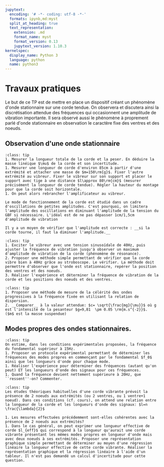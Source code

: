 ```yaml
---
jupytext:
  encoding: '# -*- coding: utf-8 -*-'
  formats: ipynb,md:myst
  split_at_heading: true
  text_representation:
    extension: .md
    format_name: myst
    format_version: 0.13
    jupytext_version: 1.10.3
kernelspec:
  display_name: Python 3
  language: python
  name: python3
---
```


# Travaux pratiques
Le but de ce TP est de mettre en place un dispositif créant un phénomène d'onde stationnaire sur une corde tendue. On observera et discutera ainsi la discrétisation attendue des fréquences qui occasionnent une amplitude de vibration importante. Il sera observé aussi le phénomène à proprement parlé d'onde stationnaire en observation le caractère fixe des ventres et des noeuds.

## Observation d'une onde stationnaire

````{admonition} Mise en place
:class: tip
1. Mesurer la longueur totale de la corde et la peser. En déduire la masse linéique $\mu$ de la corde et son incertitude.
1. Mesurer une longueur de corde d'environ 85cm à partir d'une extrémité et attacher une masse de $m=150\rm{g}$. Fixer l'autre extrémité au vibreur. Fixer le vibreur sur son support et placer le support avec tige à une distance $l\approx 80\rm{cm}$ (mesurer précisément la longueur de corde tendue). Régler la hauteur du montage pour que la corde soit horizontale.
1. On peut alors rebrancher l'amplificateur au vibreur.
````

````{attention} 
Le mode de fonctionnement de la corde est étudié dans un cadre d'oscillations de petites amplitudes. C'est pourquoi, on limitera l'amplitude des oscillations en diminuant l'amplitude de la tension du GBF si nécessaire. L'idéal est de ne pas dépasser 1cm/1,5cm d'amplitude de vibration

Il y a un moyen de vérifier que l'amplitude est correcte : __si la corde tourne, il faut la diminuer l'amplitude.__

````

````{admonition} Etude d'une onde stationnaire
:class: tip
1. Exciter le vibreur avec une tension sinusoïdale de 40Hz, puis ajuster la fréquence de vibration jusqu'à observer un maximum d'amplitude de vibration de la corde (phénomène de résonance).
2. Proposer une méthode simple permettant de vérifier que la corde vibre bien à 40Hz grâce au stroboscope. Le vérifier. La méthode doit permettre d'observer que l'onde est stationnaire, repérer la position des ventres et des noeuds.
3. Réaliser l'expérience et déterminer la fréquence de vibration de la corde et les positions des noeuds et des ventres.
````

````{admonition} Célérité des ondes mécaniques
:class: tip
1. Proposer une méthode de mesure de la célérité des ondes progressives à la fréquence fixée en utilisant la relation de dispersion.
2. __Comparer__ à la valeur attendue: $c= \sqrt{\frac{mg}{\mu}}$ où g est l'intensité de la pesanteur $g=9,81  \pm 0.05 \rm{m.s^{-2}}$.  ($m$ est la masse suspendue)
````

## Modes propres des ondes stationnaires.
````{admonition} Détermination des modes propres de la corde vibrante
:class: tip
On estime, dans les conditions expérimentales proposées, la fréquence du fondamental supérieur à 15Hz.
1. Proposer un protocole expérimental permettant de déterminer les fréquences des modes propres en commençant par le fondamental $f_0$ ainsi que les longueurs d'onde pour chaque mode.
1. Réaliser l'expérience pour déterminer des fréquences (autant qu'on peut) ET les longueurs d'onde des signaux pour ces fréquences.
1. Quand la fréquence devient nettement supérieure à 20Hz, que ``ressent''-on? Commenter.

````

````{admonition} Longueur effective de la corde
:class: tip
Les études théoriques habituelles d'une corde vibrante prévoit la présence de 2 noeuds aux extrémités (ou 2 ventres, ou 1 ventre+1 noeud). Dans ces conditions (cf. cours), on attend une relation entre la longueur de la corde et les longueurs d'onde des signaux: $l=n \frac{\lambda}{2}$

1. Les mesures effectuées précédemment sont-elles cohérentes avec la présence de 2 noeuds aux extrémités?
1. Dans le cas général, on peut exprimer une longueur effective de corde $l_{eff}$ qui correspond à la longueur qu'aurait une corde vibrante présentant les mêmes modes propres en longueur d'onde mais avec deux noeuds à ses extrémités. Proposer une représentation graphique simple permettant de déterminer au moyen d'une régression linéaire la longueur effective de cette corde vibrante. Réaliser la représentation graphique et la régression linéaire à l'aide d'un tableur. Il n'est pas demandé un calcul d'incertitude pour cette question.

````
